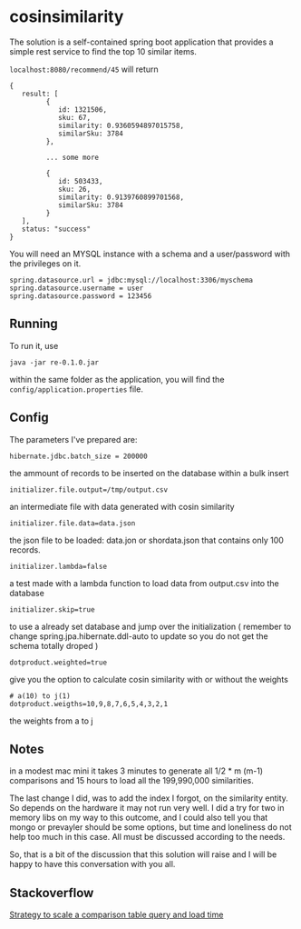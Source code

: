 # cosinsimilarity

The solution is a self-contained spring boot application that provides a simple rest service to find the top 10 similar items. 

`localhost:8080/recommend/45` will return 

```
{
   result: [
         {
            id: 1321506,
            sku: 67,
            similarity: 0.9360594897015758,
            similarSku: 3784
         },
         
         ... some more
         
         {
            id: 503433,
            sku: 26,
            similarity: 0.9139760899701568,
            similarSku: 3784
         }
   ],
   status: "success"
}
```

You will need an MYSQL instance with a schema and a user/password with the privileges on it.

```
spring.datasource.url = jdbc:mysql://localhost:3306/myschema
spring.datasource.username = user
spring.datasource.password = 123456
```

## Running

To run it, use 

```
java -jar re-0.1.0.jar
```

within the same folder as the application, you will find the `config/application.properties` file.

## Config

The parameters I've prepared are:

```
hibernate.jdbc.batch_size = 200000
```
   the ammount of records to be inserted on the database within a bulk insert

```
initializer.file.output=/tmp/output.csv
```
   an intermediate file with data generated with cosin similarity

```
initializer.file.data=data.json
```
   the json file to be loaded: data.jon or shordata.json that contains only 100 records.

```
initializer.lambda=false
```
   a test made with a lambda function to load data from output.csv into the database

```
initializer.skip=true
```
   to use a already set database and jump over the initialization ( remember to change spring.jpa.hibernate.ddl-auto to update so you do not get the schema totally droped )

```
dotproduct.weighted=true
```
   give you the option to calculate cosin similarity with or without the weights

```
# a(10) to j(1)
dotproduct.weigths=10,9,8,7,6,5,4,3,2,1
```
   the weights from a to j


## Notes
in a modest mac mini it takes 3 minutes to generate all 1/2 * m (m-1) comparisons and 15 hours to load all the 199,990,000 similarities.

The last change I did, was to add the index I forgot,  on the similarity entity. So depends on the hardware it may not run very well.
I did a try for two in memory libs on my way to this outcome, and I could also tell you that mongo or prevayler should be some options, but time and loneliness do not help too much in this case. All must be discussed according to the needs.

 So, that is a bit of the discussion that this solution will raise and I will be happy to have this conversation with you all.
 
## Stackoverflow

[Strategy to scale a comparison table query and load time](http://dba.stackexchange.com/questions/168144/strategy-to-scale-a-comparison-table-query-and-load-time) 

